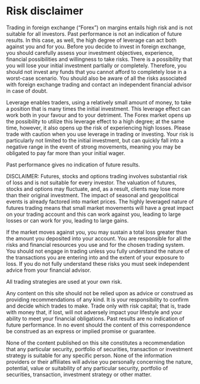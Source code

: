 # Risk disclaimer

Trading in foreign exchange (“Forex”) on margins entails high risk and is not suitable for all investors. Past performance is not an indication of future results. In this case, as well, the high degree of leverage can act both against you and for you. Before you decide to invest in foreign exchange, you should carefully assess your investment objectives, experience, financial possibilities and willingness to take risks. There is a possibility that you will lose your initial investment partially or completely. Therefore, you should not invest any funds that you cannot afford to completely lose in a worst-case scenario. You should also be aware of all the risks associated with foreign exchange trading and contact an independent financial advisor in case of doubt.

Leverage enables traders, using a relatively small amount of money, to take a position that is many times the initial investment. This leverage effect can work both in your favour and to your detriment. The Forex market opens up the possibility to utilize this leverage effect to a high degree; at the same time, however, it also opens up the risk of experiencing high losses. Please trade with caution when you use leverage in trading or investing. Your risk is particularly not limited to the initial investment, but can quickly fall into a negative range in the event of strong movements, meaning you may be obligated to pay far more than your initial wager.

Past performance gives no indication of future results.



DISCLAIMER: Futures, stocks and options trading involves substantial risk of loss and is not suitable for every investor. The valuation of futures, stocks and options may fluctuate, and, as a result, clients may lose more than their original investment. The impact of seasonal and geopolitical events is already factored into market prices. The highly leveraged nature of futures trading means that small market movements will have a great impact on your trading account and this can work against you, leading to large losses or can work for you, leading to large gains.

If the market moves against you, you may sustain a total loss greater than the amount you deposited into your account. You are responsible for all the risks and financial resources you use and for the chosen trading system. You should not engage in trading unless you fully understand the nature of the transactions you are entering into and the extent of your exposure to loss. If you do not fully understand these risks you must seek independent advice from your financial advisor.

All trading strategies are used at your own risk.

Any content on this site should not be relied upon as advice or construed as providing recommendations of any kind. It is your responsibility to confirm and decide which trades to make. Trade only with risk capital; that is, trade with money that, if lost, will not adversely impact your lifestyle and your ability to meet your financial obligations. Past results are no indication of future performance. In no event should the content of this correspondence be construed as an express or implied promise or guarantee.

None of the content published on this site constitutes a recommendation that any particular security, portfolio of securities, transaction or investment strategy is suitable for any specific person. None of the information providers or their affiliates will advise you personally concerning the nature, potential, value or suitability of any particular security, portfolio of securities, transaction, investment strategy or other matter.
